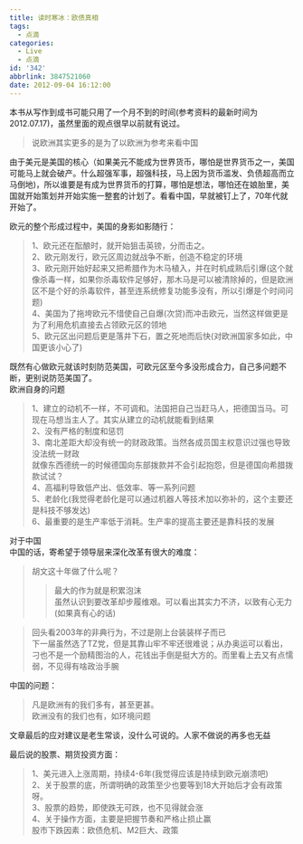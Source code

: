 ```yaml
---
title: 读时寒冰：欧债真相
tags:
  - 点滴
categories:
  - Live
  - 点滴
id: '342'
abbrlink: 3847521060
date: 2012-09-04 16:12:00
---
```


本书从写作到成书可能只用了一个月不到的时间(参考资料的最新时间为2012.07.17)，虽然里面的观点很早以前就有说过。  

> 说欧洲其实更多的是为了以欧洲为参考来看中国  

  
由于美元是美国的核心（如果美元不能成为世界货币，哪怕是世界货币之一，美国可能马上就会破产。什么超强军事，超强科技，马上因为货币滥发、负债超高而立马倒地)，所以谁要是有成为世界货币的打算，哪怕是想法，哪怕还在娘胎里，美国就开始策划并开始实施一整套的计划了。看看中国，早就被钉上了，70年代就开始了。  
  
欧元的整个形成过程中，美国的身影如影随行：  

> 1、欧元还在酝酿时，就开始狙击英镑，分而击之。  
> 2、欧元刚发行，欧元区周边就战争不断，创造不稳定的环境  
> 3、欧元刚开始好起来又把希腊作为木马植入，并在时机成熟后引爆(这个就像杀毒一样，如果你杀毒软件足够好，那木马是可以被清除掉的，但是欧洲区不是个好的杀毒软件，甚至连系统修复功能多没有，所以引爆是个时间问题)  
> 4、美国为了拖垮欧元不惜使自己自爆(次贷)而冲击欧元，当然这样做更是为了利用危机直接去占领欧元区的领地  
> 5、欧元区出问题后更是落井下石，置之死地而后快(对欧洲国家多如此，中国更该小心了)  

  
既然有心做欧元就该时刻防范美国，可欧元区至今多没形成合力，自己多问题不断，更别说防范美国了。  
欧洲自身的问题  

> 1、建立的动机不一样，不可调和。法国把自己当赶马人，把德国当马。可现在马想当主人了。其实从建立的动机就能看到结果  
> 2、没有严格的制度和惩罚  
> 3、南北差距大却没有统一的财政政策。当然各成员国主权意识过强也导致没法统一财政  
> 就像东西德统一的时候德国向东部拨款并不会引起抱怨，但是德国向希腊拨款试试？  
> 4、高福利导致低产出、低效率、等一系列问题  
> 5、老龄化(我觉得老龄化是可以通过机器人等技术加以弥补的，这个主要还是科技不够发达)  
> 6、最重要的是生产率低于消耗。生产率的提高主要还是靠科技的发展  

  
对于中国  
中国的话，寄希望于领导层来深化改革有很大的难度：  

> 胡文这十年做了什么呢？  
> 
> > 最大的作为就是积累泡沫  
> > 虽然认识到要改革却步履维艰。可以看出其实力不济，以致有心无力(如果真有心的话)  

> 回头看2003年的非典行为，不过是刚上台装装样子而已  
> 下一届虽然选了TZ党，但是其靠山牢不牢还很难说；从办奥运可以看出，刁也不是一个励精图治的人，花钱出手倒是挺大方的。而里看上去又有点懦弱，不见得有啥政治手腕  

  
中国的问题：  

> 凡是欧洲有的我们多有，甚至更甚。  
> 欧洲没有的我们也有，如环境问题  

  
文章最后的应对建议是老生常谈，没什么可说的。人家不做说的再多也无益  
  
最后说的股票、期货投资方面：  

> 1、美元进入上涨周期，持续4-6年(我觉得应该是持续到欧元崩溃吧)  
> 2、关于股票的底，所谓明确的政策至少也要等到18大开始后才会有政策呀。  
> 3、股票的趋势，即使跌无可跌，也不见得就会涨  
> 4、关于操作方面，主要是把握节奏和严格止损止赢  
> 股市下跌因素：欧债危机、M2巨大、政策  
>